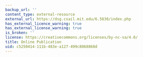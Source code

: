 ```yaml
---
backup_url: ''
content_type: external-resource
external_url: https://dsg.csail.mit.edu/6.5830/index.php
has_external_licence_warning: true
has_external_license_warning: true
is_broken: ''
license: https://creativecommons.org/licenses/by-nc-sa/4.0/
title: Online Publication
uid: c5250414-111b-483e-a127-499c8068868d
---
```

